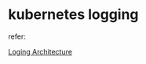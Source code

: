 # kubernetes logging

refer:

[Loging Architecture](https://kubernetes.io/docs/concepts/cluster-administration/logging)

